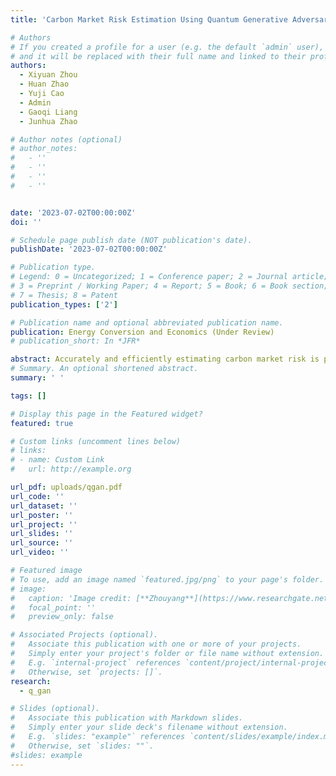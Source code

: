 ```yaml
---
title: 'Carbon Market Risk Estimation Using Quantum Generative Adversarial Network and Amplitude Estimation'

# Authors
# If you created a profile for a user (e.g. the default `admin` user), write the username (folder name) here
# and it will be replaced with their full name and linked to their profile.
authors:
  - Xiyuan Zhou
  - Huan Zhao
  - Yuji Cao
  - Admin
  - Gaoqi Liang
  - Junhua Zhao

# Author notes (optional)
# author_notes:
#   - ''
#   - ''
#   - ''
#   - ''


date: '2023-07-02T00:00:00Z'
doi: ''

# Schedule page publish date (NOT publication's date).
publishDate: '2023-07-02T00:00:00Z'

# Publication type.
# Legend: 0 = Uncategorized; 1 = Conference paper; 2 = Journal article;
# 3 = Preprint / Working Paper; 4 = Report; 5 = Book; 6 = Book section;
# 7 = Thesis; 8 = Patent
publication_types: ['2']

# Publication name and optional abbreviated publication name.
publication: Energy Conversion and Economics (Under Review)
# publication_short: In *JFR*

abstract: Accurately and efficiently estimating carbon market risk is paramount for ensuring financial stability, promoting environmental sustainability, and facilitating informed decisionmaking. Although classical risk estimation methods are extensively utilized, the implicit pre-assumptions about distribution are predominantly contained and challenging to balance accuracy and computational efficiency. A quantum computing-based carbon market risk estimation framework is proposed to address this issue with the quantum conditional generative adversarial networks-quantum amplitude estimation (QCGAN-QAE) algorithm. Specifically, QCGAN is employed to simulate the future distribution of the generated loss rate, whereas QAE is applied to measure the distribution. Also, the quantum circuit of the QCGAN improved by reordering the data entanglement layer and data rotation layer, coupled with the introduction of the quantum fully connected layer. And the binary search method is incorporated into the QAE to bolster the computational efficiency. The simulation results based on the European Union Emissions Trading System manifest that the proposed framework markedly enhances the efficiency and precision of Value-at-Risk (VaR) and Conditional Value-at-Risk (CVaR) compared to original methods. 
# Summary. An optional shortened abstract.
summary: ' '

tags: []

# Display this page in the Featured widget?
featured: true

# Custom links (uncomment lines below)
# links:
# - name: Custom Link
#   url: http://example.org

url_pdf: uploads/qgan.pdf
url_code: ''
url_dataset: ''
url_poster: ''
url_project: ''
url_slides: ''
url_source: ''
url_video: ''

# Featured image
# To use, add an image named `featured.jpg/png` to your page's folder.
# image:
#   caption: 'Image credit: [**Zhouyang**](https://www.researchgate.net/profile/Zhou-Yang-18/research)'
#   focal_point: ''
#   preview_only: false

# Associated Projects (optional).
#   Associate this publication with one or more of your projects.
#   Simply enter your project's folder or file name without extension.
#   E.g. `internal-project` references `content/project/internal-project/index.md`.
#   Otherwise, set `projects: []`.
research:
  - q_gan

# Slides (optional).
#   Associate this publication with Markdown slides.
#   Simply enter your slide deck's filename without extension.
#   E.g. `slides: "example"` references `content/slides/example/index.md`.
#   Otherwise, set `slides: ""`.
#slides: example
---
```

